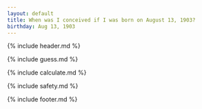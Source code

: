 ```yaml
---
layout: default
title: When was I conceived if I was born on August 13, 1903?
birthday: Aug 13, 1903
---
```


{% include header.md %}

{% include guess.md %}

{% include calculate.md %}

{% include safety.md %}

{% include footer.md %}



